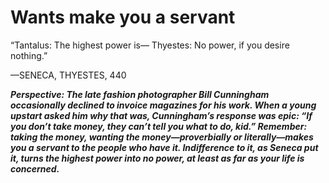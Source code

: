 # Wants make you a servant

“Tantalus: The highest power is—
Thyestes: No power, if you desire nothing.”

—SENECA, THYESTES, 440

***Perspective: The late fashion photographer Bill Cunningham occasionally declined to invoice magazines for his work. When a young upstart asked him why that was, Cunningham’s response was epic: “If you don’t take money, they can’t tell you what to do, kid.” Remember: taking the money, wanting the money—proverbially or literally—makes you a servant to the people who have it. Indifference to it, as Seneca put it, turns the highest power into no power, at least as far as your life is concerned.***